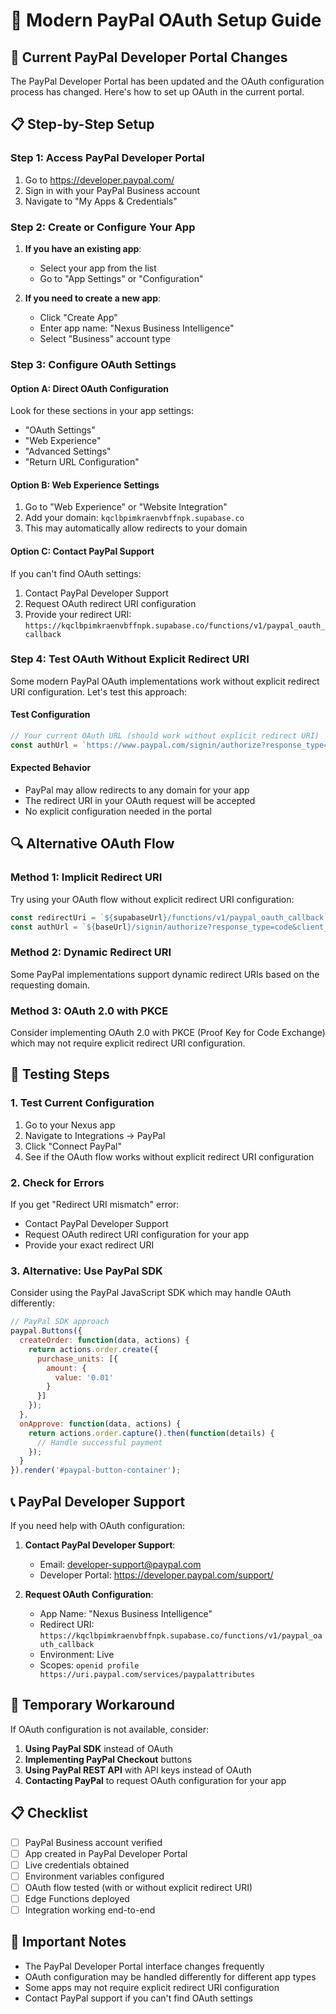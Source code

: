# 🔧 Modern PayPal OAuth Setup Guide

## 🚨 **Current PayPal Developer Portal Changes**

The PayPal Developer Portal has been updated and the OAuth configuration process has changed. Here's how to set up OAuth in the current portal.

## 📋 **Step-by-Step Setup**

### **Step 1: Access PayPal Developer Portal**
1. Go to https://developer.paypal.com/
2. Sign in with your PayPal Business account
3. Navigate to "My Apps & Credentials"

### **Step 2: Create or Configure Your App**
1. **If you have an existing app**:
   - Select your app from the list
   - Go to "App Settings" or "Configuration"

2. **If you need to create a new app**:
   - Click "Create App"
   - Enter app name: "Nexus Business Intelligence"
   - Select "Business" account type

### **Step 3: Configure OAuth Settings**

#### **Option A: Direct OAuth Configuration**
Look for these sections in your app settings:
- "OAuth Settings"
- "Web Experience"
- "Advanced Settings"
- "Return URL Configuration"

#### **Option B: Web Experience Settings**
1. Go to "Web Experience" or "Website Integration"
2. Add your domain: `kqclbpimkraenvbffnpk.supabase.co`
3. This may automatically allow redirects to your domain

#### **Option C: Contact PayPal Support**
If you can't find OAuth settings:
1. Contact PayPal Developer Support
2. Request OAuth redirect URI configuration
3. Provide your redirect URI: `https://kqclbpimkraenvbffnpk.supabase.co/functions/v1/paypal_oauth_callback`

### **Step 4: Test OAuth Without Explicit Redirect URI**

Some modern PayPal OAuth implementations work without explicit redirect URI configuration. Let's test this approach:

#### **Test Configuration**
```javascript
// Your current OAuth URL (should work without explicit redirect URI)
const authUrl = `https://www.paypal.com/signin/authorize?response_type=code&client_id=${clientId}&scope=${scopes}&state=${state}`;
```

#### **Expected Behavior**
- PayPal may allow redirects to any domain for your app
- The redirect URI in your OAuth request will be accepted
- No explicit configuration needed in the portal

## 🔍 **Alternative OAuth Flow**

### **Method 1: Implicit Redirect URI**
Try using your OAuth flow without explicit redirect URI configuration:

```javascript
const redirectUri = `${supabaseUrl}/functions/v1/paypal_oauth_callback`;
const authUrl = `${baseUrl}/signin/authorize?response_type=code&client_id=${clientId}&scope=${scopes}&redirect_uri=${encodeURIComponent(redirectUri)}&state=${encodeURIComponent(state)}`;
```

### **Method 2: Dynamic Redirect URI**
Some PayPal implementations support dynamic redirect URIs based on the requesting domain.

### **Method 3: OAuth 2.0 with PKCE**
Consider implementing OAuth 2.0 with PKCE (Proof Key for Code Exchange) which may not require explicit redirect URI configuration.

## 🧪 **Testing Steps**

### **1. Test Current Configuration**
1. Go to your Nexus app
2. Navigate to Integrations → PayPal
3. Click "Connect PayPal"
4. See if the OAuth flow works without explicit redirect URI configuration

### **2. Check for Errors**
If you get "Redirect URI mismatch" error:
- Contact PayPal Developer Support
- Request OAuth redirect URI configuration for your app
- Provide your exact redirect URI

### **3. Alternative: Use PayPal SDK**
Consider using the PayPal JavaScript SDK which may handle OAuth differently:

```javascript
// PayPal SDK approach
paypal.Buttons({
  createOrder: function(data, actions) {
    return actions.order.create({
      purchase_units: [{
        amount: {
          value: '0.01'
        }
      }]
    });
  },
  onApprove: function(data, actions) {
    return actions.order.capture().then(function(details) {
      // Handle successful payment
    });
  }
}).render('#paypal-button-container');
```

## 📞 **PayPal Developer Support**

If you need help with OAuth configuration:

1. **Contact PayPal Developer Support**:
   - Email: developer-support@paypal.com
   - Developer Portal: https://developer.paypal.com/support/

2. **Request OAuth Configuration**:
   - App Name: "Nexus Business Intelligence"
   - Redirect URI: `https://kqclbpimkraenvbffnpk.supabase.co/functions/v1/paypal_oauth_callback`
   - Environment: Live
   - Scopes: `openid profile https://uri.paypal.com/services/paypalattributes`

## 🔧 **Temporary Workaround**

If OAuth configuration is not available, consider:

1. **Using PayPal SDK** instead of OAuth
2. **Implementing PayPal Checkout** buttons
3. **Using PayPal REST API** with API keys instead of OAuth
4. **Contacting PayPal** to request OAuth configuration for your app

## 📋 **Checklist**

- [ ] PayPal Business account verified
- [ ] App created in PayPal Developer Portal
- [ ] Live credentials obtained
- [ ] Environment variables configured
- [ ] OAuth flow tested (with or without explicit redirect URI)
- [ ] Edge Functions deployed
- [ ] Integration working end-to-end

## 🚨 **Important Notes**

- The PayPal Developer Portal interface changes frequently
- OAuth configuration may be handled differently for different app types
- Some apps may not require explicit redirect URI configuration
- Contact PayPal support if you can't find OAuth settings 